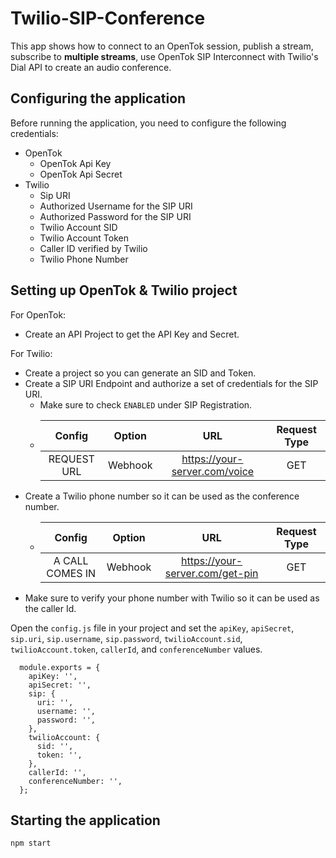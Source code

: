 # Twilio-SIP-Conference

  This app shows how to connect to an OpenTok session, publish a stream, subscribe to **multiple streams**, use OpenTok SIP Interconnect with Twilio's Dial API to create an audio conference.

## Configuring the application

Before running the application, you need to configure the following credentials:
  * OpenTok
    * OpenTok Api Key
    * OpenTok Api Secret
  * Twilio
    * Sip URI
    * Authorized Username for the SIP URI
    * Authorized Password for the SIP URI
    * Twilio Account SID
    * Twilio Account Token
    * Caller ID verified by Twilio
    * Twilio Phone Number

## Setting up OpenTok & Twilio project
  For OpenTok:
  * Create an API Project to get the API Key and Secret.

  For Twilio:
  * Create a project so you can generate an SID and Token.
  * Create a SIP URI Endpoint and authorize a set of credentials for the SIP URI. 
    * Make sure to check `ENABLED` under SIP Registration.
    *   | Config      |   Option          |  URL  | Request Type  |
        | :-------------: |:-------------:| :-----:| :-----:|
        | REQUEST URL | Webhook | https://your-server.com/voice | GET |
  * Create a Twilio phone number so it can be used as the conference number.
    *   | Config      |   Option          |  URL  | Request Type  |
        | :-------------: |:-------------:| :-----:| :-----:|
        | A CALL COMES IN | Webhook | https://your-server.com/get-pin | GET |
  * Make sure to verify your phone number with Twilio so it can be used as the caller Id. 


Open the `config.js` file in your project and set the `apiKey`, `apiSecret`, `sip.uri`, `sip.username`, `sip.password`, `twilioAccount.sid`, `twilioAccount.token`, `callerId`, and `conferenceNumber` values.

```
  module.exports = {
    apiKey: '',
    apiSecret: '',
    sip: {
      uri: '',
      username: '',
      password: '',
    },
    twilioAccount: {
      sid: '',
      token: '',
    },
    callerId: '',
    conferenceNumber: '',
  };
```

## Starting the application
`npm start`